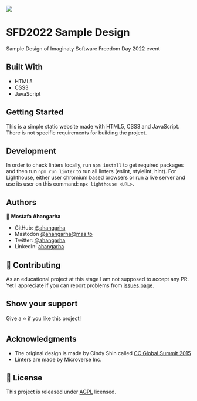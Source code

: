 ![](https://img.shields.io/badge/Microverse-blueviolet)

# SFD2022 Sample Design

Sample Design of Imaginaty Software Freedom Day 2022 event

## Built With

- HTML5
- CSS3
- JavaScript

## Getting Started

This is a simple static website made with HTML5, CSS3 and JavaScript. There is not specific requirements for building the project.

## Development

In order to check linters locally, run `npm install` to get required packages and then run `npm run linter` to run all linters (eslint, stylelint, hint). For Lighthouse, either user chromium based browsers or run a live server and use its user on this command: `npx lighthouse <URL>`.

## Authors

👤 **Mostafa Ahangarha**

- GitHub: [@ahangarha](https://github.com/ahangarha)
- Mastodon [@ahangarha@mas.to](https://mas.to/@ahangarha)
- Twitter: [@ahangarha](https://twitter.com/ahangarha)
- LinkedIn: [ahangarha](https://linkedin.com/in/ahangarha)

## 🤝 Contributing

As an educational project at this stage I am not supposed to accept any PR. Yet I appreciate if you can report problems from [issues page](../../issues/).

## Show your support

Give a ⭐️ if you like this project!

## Acknowledgments

- The original design is made by Cindy Shin called [CC Global Summit 2015](https://www.behance.net/gallery/29845175/CC-Global-Summit-2015)
- Linters are made by Microverse Inc.

## 📝 License

This project is released under [AGPL](./LICENSE) licensed.
